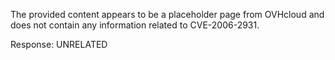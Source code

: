 The provided content appears to be a placeholder page from OVHcloud and does not contain any information related to CVE-2006-2931.

Response: UNRELATED